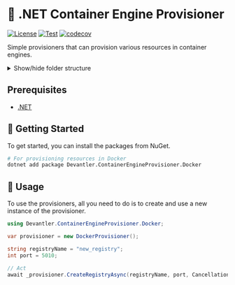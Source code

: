 # 🐳 .NET Container Engine Provisioner

[![License](https://img.shields.io/badge/License-Apache_2.0-blue.svg)](https://opensource.org/licenses/Apache-2.0)
[![Test](https://github.com/devantler/dotnet-container-engine-provisioner/actions/workflows/test.yaml/badge.svg)](https://github.com/devantler/dotnet-container-engine-provisioner/actions/workflows/test.yaml)
[![codecov](https://codecov.io/gh/devantler/dotnet-container-engine-provisioner/graph/badge.svg?token=RhQPb4fE7z)](https://codecov.io/gh/devantler/dotnet-container-engine-provisioner)

Simple provisioners that can provision various resources in container engines.

<details>
  <summary>Show/hide folder structure</summary>

<!-- readme-tree start -->
```
.
├── .github
│   └── workflows
├── Devantler.ContainerEngineProvisioner.Core
├── Devantler.ContainerEngineProvisioner.Docker
└── Devantler.ContainerEngineProvisioner.Docker.Tests
    └── DockerProvisionerTests

7 directories
```
<!-- readme-tree end -->

</details>

## Prerequisites

- [.NET](https://dotnet.microsoft.com/en-us/)

## 🚀 Getting Started

To get started, you can install the packages from NuGet.

```bash
# For provisioning resources in Docker
dotnet add package Devantler.ContainerEngineProvisioner.Docker
```

## 📝 Usage

To use the provisioners, all you need to do is to create and use a new instance of the provisioner.

```csharp
using Devantler.ContainerEngineProvisioner.Docker;

var provisioner = new DockerProvisioner();

string registryName = "new_registry";
int port = 5010;

// Act
await _provisioner.CreateRegistryAsync(registryName, port, CancellationToken.None);
```
